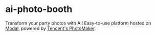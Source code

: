 # ai-photo-booth
Transform your party photos with AI! Easy-to-use platform hosted on [Modal](https://modal.com), powered by [Tencent's PhotoMaker](https://github.com/TencentARC/PhotoMaker). 
